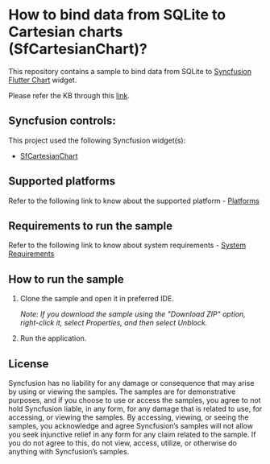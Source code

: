 # How to bind data from SQLite to Cartesian charts (SfCartesianChart)?

This repository contains a sample to bind data from SQLite to [Syncfusion Flutter Chart](https://help.syncfusion.com/flutter/cartesian-charts/getting-started) widget.

Please refer the KB through this [link](https://www.syncfusion.com/kb/12590/how-to-bind-data-from-sqlite-to-the-flutter-cartesian-chart-sfcartesianchart).

## Syncfusion controls:

This project used the following Syncfusion widget(s):
* [SfCartesianChart](https://www.syncfusion.com/flutter-widgets/flutter-charts)

## Supported platforms

Refer to the following link to know about the supported platform - [Platforms](https://help.syncfusion.com/flutter/system-requirements#supported-platforms)

## Requirements to run the sample

Refer to the following link to know about system requirements - [System Requirements](https://help.syncfusion.com/flutter/system-requirements)

## How to run the sample

1. Clone the sample and open it in preferred IDE.

   *Note: If you download the sample using the "Download ZIP" option, right-click it, select Properties, and then select Unblock.*

2. Run the application.

## License

Syncfusion has no liability for any damage or consequence that may arise by using or viewing the samples. The samples are for demonstrative purposes, and if you choose to use or access the samples, you agree to not hold Syncfusion liable, in any form, for any damage that is related to use, for accessing, or viewing the samples. By accessing, viewing, or seeing the samples, you acknowledge and agree Syncfusion’s samples will not allow you seek injunctive relief in any form for any claim related to the sample. If you do not agree to this, do not view, access, utilize, or otherwise do anything with Syncfusion’s samples.

